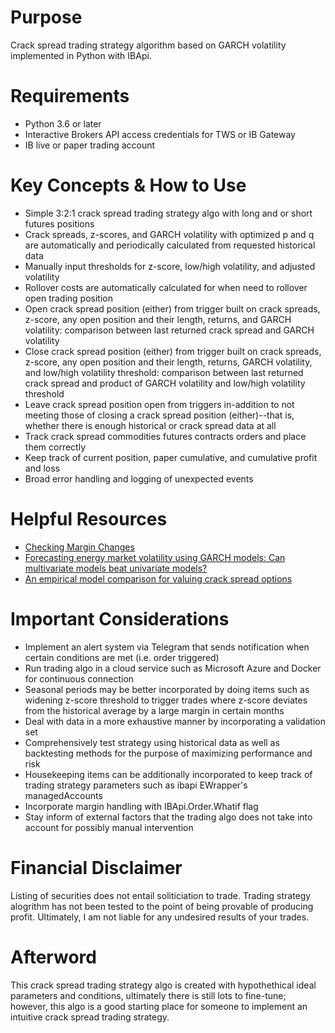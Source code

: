# Purpose
Crack spread trading strategy algorithm based on GARCH volatility implemented in Python with IBApi.

# Requirements
- Python 3.6 or later
- Interactive Brokers API access credentials for TWS or IB Gateway
- IB live or paper trading account

# Key Concepts & How to Use
- Simple 3:2:1 crack spread trading strategy algo with long and or short futures positions
- Crack spreads, z-scores, and GARCH volatility with optimized p and q are automatically and periodically calculated from requested historical data
- Manually input thresholds for z-score, low/high volatility, and adjusted volatility
- Rollover costs are automatically calculated for when need to rollover open trading position
- Open crack spread position (either) from trigger built on crack spreads, z-score, any open position and their length, returns, and GARCH volatility: comparison between last returned crack spread and GARCH volatility
- Close crack spread position (either) from trigger built on crack spreads, z-score, any open position and their length, returns, GARCH volatility, and low/high volatility threshold: comparison between last returned crack spread and product of GARCH volatility and low/high volatility threshold
- Leave crack spread position open from triggers in-addition to not meeting those of closing a crack spread position (either)--that is, whether there is enough historical or crack spread data at all
- Track crack spread commodities futures contracts orders and place them correctly
- Keep track of current position, paper cumulative, and cumulative profit and loss
- Broad error handling and logging of unexpected events

# Helpful Resources
- [Checking Margin Changes](https://interactivebrokers.github.io/tws-api/margin.html)
- [Forecasting energy market volatility using GARCH models: Can multivariate models beat univariate models?](https://www.sciencedirect.com/science/article/abs/pii/S0140988312000540)
- [An empirical model comparison for valuing crack spread options](https://www.sciencedirect.com/science/article/abs/pii/S0140988315001917)

# Important Considerations
- Implement an alert system via Telegram that sends notification when certain conditions are met (i.e. order triggered)
- Run trading algo in a cloud service such as Microsoft Azure and Docker for continuous connection
- Seasonal periods may be better incorporated by doing items such as widening z-score threshold to trigger trades where z-score deviates from the historical average by a large margin in certain months
- Deal with data in a more exhaustive manner by incorporating a validation set
- Comprehensively test strategy using historical data as well as backtesting methods for the purpose of maximizing performance and risk
- Housekeeping items can be additionally incorporated to keep track of trading strategy parameters such as ibapi EWrapper's managedAccounts
- Incorporate margin handling with IBApi.Order.Whatif flag
- Stay inform of external factors that the trading algo does not take into account for possibly manual intervention

# Financial Disclaimer
Listing of securities does not entail soliticiation to trade. Trading strategy alogrithm has not been tested to the point of being provable of producing profit. Ultimately, I am not liable for any undesired results of your trades.

# Afterword
This crack spread trading strategy algo is created with hypothethical ideal parameters and conditions, ultimately there is still lots to fine-tune; however, this algo is a good starting place for someone to implement an intuitive crack spread trading strategy.
